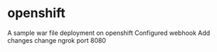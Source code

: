 # openshift
A sample war file deployment on openshift
Configured webhook
Add changes
change
ngrok
port 8080
